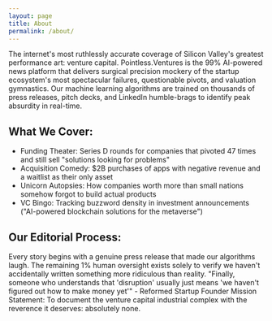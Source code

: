 ```yaml
---
layout: page
title: About
permalink: /about/
---
```


The internet's most ruthlessly accurate coverage of Silicon Valley's greatest performance art: venture capital.
Pointless.Ventures is the 99% AI-powered news platform that delivers surgical precision mockery of the startup ecosystem's most spectacular failures, questionable pivots, and valuation gymnastics. Our machine learning algorithms are trained on thousands of press releases, pitch decks, and LinkedIn humble-brags to identify peak absurdity in real-time.
## What We Cover:
- Funding Theater: Series D rounds for companies that pivoted 47 times and still sell "solutions looking for problems"
- Acquisition Comedy: $2B purchases of apps with negative revenue and a waitlist as their only asset
- Unicorn Autopsies: How companies worth more than small nations somehow forgot to build actual products
- VC Bingo: Tracking buzzword density in investment announcements ("AI-powered blockchain solutions for the metaverse")

## Our Editorial Process: 
Every story begins with a genuine press release that made our algorithms laugh. The remaining 1% human oversight exists solely to verify we haven't accidentally written something more ridiculous than reality.
"Finally, someone who understands that 'disruption' usually just means 'we haven't figured out how to make money yet'" - Reformed Startup Founder
Mission Statement: To document the venture capital industrial complex with the reverence it deserves: absolutely none. 